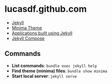 # lucasdf.github.com

- [Jekyll](https://jekyllrb.com/docs/home/)  
- [Minima Theme](https://github.com/jekyll/minima)
- [Applications built using Jekyll](https://github.com/jekyll/jekyll/wiki/sites)
- [Jekyll Compose](https://github.com/jekyll/jekyll-compose)

## Commands
- **List commands**: ```bundle exec jekyll help```
- **Find theme (minima) files**: ```bundle show minima```
- **Start local server**: ```jekyll serve```
